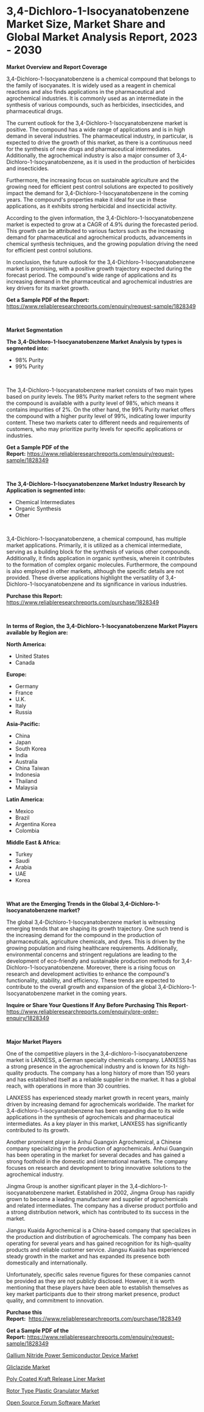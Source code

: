 <p><h1>3,4-Dichloro-1-Isocyanatobenzene Market Size, Market Share and Global Market Analysis Report, 2023 - 2030</h1></p><p><strong>Market Overview and Report Coverage</strong></p>
<p><p>3,4-Dichloro-1-Isocyanatobenzene is a chemical compound that belongs to the family of isocyanates. It is widely used as a reagent in chemical reactions and also finds applications in the pharmaceutical and agrochemical industries. It is commonly used as an intermediate in the synthesis of various compounds, such as herbicides, insecticides, and pharmaceutical drugs.</p><p>The current outlook for the 3,4-Dichloro-1-Isocyanatobenzene market is positive. The compound has a wide range of applications and is in high demand in several industries. The pharmaceutical industry, in particular, is expected to drive the growth of this market, as there is a continuous need for the synthesis of new drugs and pharmaceutical intermediates. Additionally, the agrochemical industry is also a major consumer of 3,4-Dichloro-1-Isocyanatobenzene, as it is used in the production of herbicides and insecticides.</p><p>Furthermore, the increasing focus on sustainable agriculture and the growing need for efficient pest control solutions are expected to positively impact the demand for 3,4-Dichloro-1-Isocyanatobenzene in the coming years. The compound's properties make it ideal for use in these applications, as it exhibits strong herbicidal and insecticidal activity.</p><p>According to the given information, the 3,4-Dichloro-1-Isocyanatobenzene market is expected to grow at a CAGR of 4.9% during the forecasted period. This growth can be attributed to various factors such as the increasing demand for pharmaceutical and agrochemical products, advancements in chemical synthesis techniques, and the growing population driving the need for efficient pest control solutions.</p><p>In conclusion, the future outlook for the 3,4-Dichloro-1-Isocyanatobenzene market is promising, with a positive growth trajectory expected during the forecast period. The compound's wide range of applications and its increasing demand in the pharmaceutical and agrochemical industries are key drivers for its market growth.</p></p>
<p><strong>Get a Sample PDF of the Report:</strong> <a href="https://www.reliableresearchreports.com/enquiry/request-sample/1828349">https://www.reliableresearchreports.com/enquiry/request-sample/1828349</a></p>
<p>&nbsp;</p>
<p><strong>Market Segmentation</strong></p>
<p><strong>The 3,4-Dichloro-1-Isocyanatobenzene Market Analysis by types is segmented into:</strong></p>
<p><ul><li>98% Purity</li><li>99% Purity</li></ul></p>
<p>&nbsp;</p>
<p><p>The 3,4-Dichloro-1-Isocyanatobenzene market consists of two main types based on purity levels. The 98% Purity market refers to the segment where the compound is available with a purity level of 98%, which means it contains impurities of 2%. On the other hand, the 99% Purity market offers the compound with a higher purity level of 99%, indicating lower impurity content. These two markets cater to different needs and requirements of customers, who may prioritize purity levels for specific applications or industries.</p></p>
<p><strong>Get a Sample PDF of the Report:</strong>&nbsp;<a href="https://www.reliableresearchreports.com/enquiry/request-sample/1828349">https://www.reliableresearchreports.com/enquiry/request-sample/1828349</a></p>
<p>&nbsp;</p>
<p><strong>The 3,4-Dichloro-1-Isocyanatobenzene Market Industry Research by Application is segmented into:</strong></p>
<p><ul><li>Chemical Intermediates</li><li>Organic Synthesis</li><li>Other</li></ul></p>
<p>&nbsp;</p>
<p><p>3,4-Dichloro-1-Isocyanatobenzene, a chemical compound, has multiple market applications. Primarily, it is utilized as a chemical intermediate, serving as a building block for the synthesis of various other compounds. Additionally, it finds application in organic synthesis, wherein it contributes to the formation of complex organic molecules. Furthermore, the compound is also employed in other markets, although the specific details are not provided. These diverse applications highlight the versatility of 3,4-Dichloro-1-Isocyanatobenzene and its significance in various industries.</p></p>
<p><strong>Purchase this Report:</strong>&nbsp; <a href="https://www.reliableresearchreports.com/purchase/1828349">https://www.reliableresearchreports.com/purchase/1828349</a></p>
<p>&nbsp;</p>
<p><strong>In terms of Region, the 3,4-Dichloro-1-Isocyanatobenzene Market Players available by Region are:</strong></p>
<p>
    <p> <strong> North America: </strong>
        <ul>
            <li>United States</li>
            <li>Canada</li>
        </ul>
        </p> 
    <p> <strong> Europe: </strong>
        <ul>
            <li>Germany</li>
            <li>France</li>
            <li>U.K.</li>
            <li>Italy</li>
            <li>Russia</li>
        </ul>
        </p> 
    <p> <strong> Asia-Pacific: </strong>
        <ul>
            <li>China</li>
            <li>Japan</li>
            <li>South Korea</li>
            <li>India</li>
            <li>Australia</li>
            <li>China Taiwan</li>
            <li>Indonesia</li>
            <li>Thailand</li>
            <li>Malaysia</li>
        </ul>
        </p> 
    <p> <strong> Latin America: </strong>
        <ul>
            <li>Mexico</li>
            <li>Brazil</li>
            <li>Argentina Korea</li>
            <li>Colombia</li>
        </ul>
        </p> 
    <p> <strong> Middle East & Africa: </strong>
        <ul>
            <li>Turkey</li>
            <li>Saudi</li>
            <li>Arabia</li>
            <li>UAE</li>
            <li>Korea</li>
        </ul>
    </p>
    </p>
<p>&nbsp;</p>
<p><strong>What are the Emerging Trends in the Global 3,4-Dichloro-1-Isocyanatobenzene market?</strong></p>
<p><p>The global 3,4-Dichloro-1-Isocyanatobenzene market is witnessing emerging trends that are shaping its growth trajectory. One such trend is the increasing demand for the compound in the production of pharmaceuticals, agriculture chemicals, and dyes. This is driven by the growing population and rising healthcare requirements. Additionally, environmental concerns and stringent regulations are leading to the development of eco-friendly and sustainable production methods for 3,4-Dichloro-1-Isocyanatobenzene. Moreover, there is a rising focus on research and development activities to enhance the compound's functionality, stability, and efficiency. These trends are expected to contribute to the overall growth and expansion of the global 3,4-Dichloro-1-Isocyanatobenzene market in the coming years.</p></p>
<p><strong>Inquire or Share Your Questions If Any Before Purchasing This Report</strong>- <a href="https://www.reliableresearchreports.com/enquiry/pre-order-enquiry/1828349">https://www.reliableresearchreports.com/enquiry/pre-order-enquiry/1828349</a></p>
<p>&nbsp;</p>
<p><strong>Major Market Players</strong></p>
<p><p>One of the competitive players in the 3,4-dichloro-1-isocyanatobenzene market is LANXESS, a German specialty chemicals company. LANXESS has a strong presence in the agrochemical industry and is known for its high-quality products. The company has a long history of more than 150 years and has established itself as a reliable supplier in the market. It has a global reach, with operations in more than 30 countries.</p><p>LANXESS has experienced steady market growth in recent years, mainly driven by increasing demand for agrochemicals worldwide. The market for 3,4-dichloro-1-isocyanatobenzene has been expanding due to its wide applications in the synthesis of agrochemicals and pharmaceutical intermediates. As a key player in this market, LANXESS has significantly contributed to its growth.</p><p>Another prominent player is Anhui Guangxin Agrochemical, a Chinese company specializing in the production of agrochemicals. Anhui Guangxin has been operating in the market for several decades and has gained a strong foothold in the domestic and international markets. The company focuses on research and development to bring innovative solutions to the agrochemical industry. </p><p>Jingma Group is another significant player in the 3,4-dichloro-1-isocyanatobenzene market. Established in 2002, Jingma Group has rapidly grown to become a leading manufacturer and supplier of agrochemicals and related intermediates. The company has a diverse product portfolio and a strong distribution network, which has contributed to its success in the market.</p><p>Jiangsu Kuaida Agrochemical is a China-based company that specializes in the production and distribution of agrochemicals. The company has been operating for several years and has gained recognition for its high-quality products and reliable customer service. Jiangsu Kuaida has experienced steady growth in the market and has expanded its presence both domestically and internationally.</p><p>Unfortunately, specific sales revenue figures for these companies cannot be provided as they are not publicly disclosed. However, it is worth mentioning that these players have been able to establish themselves as key market participants due to their strong market presence, product quality, and commitment to innovation.</p></p>
<p><strong>Purchase this Report:</strong>&nbsp;&nbsp;<a href="https://www.reliableresearchreports.com/purchase/1828349">https://www.reliableresearchreports.com/purchase/1828349</a></p>
<p></p>
<p><strong>Get a Sample PDF of the Report:</strong>&nbsp;<a href="https://www.reliableresearchreports.com/enquiry/request-sample/1828349">https://www.reliableresearchreports.com/enquiry/request-sample/1828349</a></p>
<p><p><a href="https://medium.com/@sainreportprime/gallium-nitride-power-semiconductor-device-market-size-and-market-trends-complete-industry-a9821d32aae2">Gallium Nitride Power Semiconductor Device Market</a></p><p><a href="https://github.com/grishafomin4852/Market-Research-Report-List-1/blob/main/gliclazide-market.md">Gliclazide Market</a></p><p><a href="https://www.linkedin.com/pulse/poly-coated-kraft-release-liner-market-size-2023/">Poly Coated Kraft Release Liner Market</a></p><p><a href="https://www.linkedin.com/pulse/rotor-type-plastic-granulator-market-research-report-unlocks/">Rotor Type Plastic Granulator Market</a></p><p><a href="https://github.com/ruslanpoljakovrd177/Market-Research-Report-List-1/blob/main/open-source-forum-software-market.md">Open Source Forum Software Market</a></p></p>